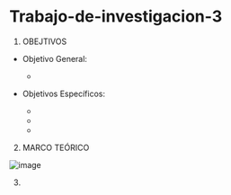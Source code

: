 # Trabajo-de-investigacion-3
1. OBEJTIVOS

  * Objetivo General:
    
    - 
    
  * Objetivos Específicos:

    - 
   
    - 
   
    - 

2. MARCO TEÓRICO

![image](https://user-images.githubusercontent.com/76132461/112328285-305e7300-8c84-11eb-9520-991fe5f566fd.png)

3.
